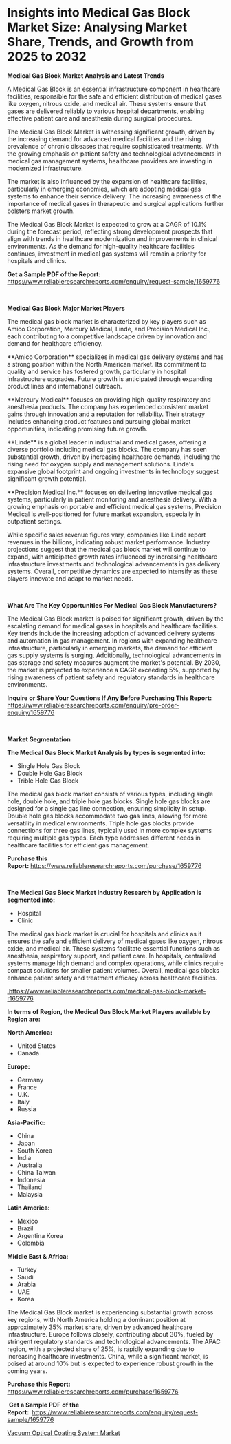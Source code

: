 <p><h1>Insights into Medical Gas Block Market Size: Analysing Market Share, Trends, and Growth from 2025 to 2032</h1></p><p><strong>Medical Gas Block Market Analysis and Latest Trends</strong></p>
<p><p>A Medical Gas Block is an essential infrastructure component in healthcare facilities, responsible for the safe and efficient distribution of medical gases like oxygen, nitrous oxide, and medical air. These systems ensure that gases are delivered reliably to various hospital departments, enabling effective patient care and anesthesia during surgical procedures.</p><p>The Medical Gas Block Market is witnessing significant growth, driven by the increasing demand for advanced medical facilities and the rising prevalence of chronic diseases that require sophisticated treatments. With the growing emphasis on patient safety and technological advancements in medical gas management systems, healthcare providers are investing in modernized infrastructure.</p><p>The market is also influenced by the expansion of healthcare facilities, particularly in emerging economies, which are adopting medical gas systems to enhance their service delivery. The increasing awareness of the importance of medical gases in therapeutic and surgical applications further bolsters market growth. </p><p>The Medical Gas Block Market is expected to grow at a CAGR of 10.1% during the forecast period, reflecting strong development prospects that align with trends in healthcare modernization and improvements in clinical environments. As the demand for high-quality healthcare facilities continues, investment in medical gas systems will remain a priority for hospitals and clinics.</p></p>
<p><strong>Get a Sample PDF of the Report:&nbsp;</strong> <a href="https://www.reliableresearchreports.com/enquiry/request-sample/1659776?utm_campaign=1720&utm_medium=2&utm_source=Github&utm_content=ia&utm_term=23032025&utm_id=medical-gas-block">https://www.reliableresearchreports.com/enquiry/request-sample/1659776</a></p>
<p>&nbsp;</p>
<p><strong>Medical Gas Block Major Market Players</strong></p>
<p><p>The medical gas block market is characterized by key players such as Amico Corporation, Mercury Medical, Linde, and Precision Medical Inc., each contributing to a competitive landscape driven by innovation and demand for healthcare efficiency.</p><p>**Amico Corporation** specializes in medical gas delivery systems and has a strong position within the North American market. Its commitment to quality and service has fostered growth, particularly in hospital infrastructure upgrades. Future growth is anticipated through expanding product lines and international outreach.</p><p>**Mercury Medical** focuses on providing high-quality respiratory and anesthesia products. The company has experienced consistent market gains through innovation and a reputation for reliability. Their strategy includes enhancing product features and pursuing global market opportunities, indicating promising future growth.</p><p>**Linde** is a global leader in industrial and medical gases, offering a diverse portfolio including medical gas blocks. The company has seen substantial growth, driven by increasing healthcare demands, including the rising need for oxygen supply and management solutions. Linde's expansive global footprint and ongoing investments in technology suggest significant growth potential.</p><p>**Precision Medical Inc.** focuses on delivering innovative medical gas systems, particularly in patient monitoring and anesthesia delivery. With a growing emphasis on portable and efficient medical gas systems, Precision Medical is well-positioned for future market expansion, especially in outpatient settings.</p><p>While specific sales revenue figures vary, companies like Linde report revenues in the billions, indicating robust market performance. Industry projections suggest that the medical gas block market will continue to expand, with anticipated growth rates influenced by increasing healthcare infrastructure investments and technological advancements in gas delivery systems. Overall, competitive dynamics are expected to intensify as these players innovate and adapt to market needs.</p></p>
<p>&nbsp;</p>
<p><strong>What Are The Key Opportunities For Medical Gas Block Manufacturers?</strong></p>
<p><p>The Medical Gas Block market is poised for significant growth, driven by the escalating demand for medical gases in hospitals and healthcare facilities. Key trends include the increasing adoption of advanced delivery systems and automation in gas management. In regions with expanding healthcare infrastructure, particularly in emerging markets, the demand for efficient gas supply systems is surging. Additionally, technological advancements in gas storage and safety measures augment the market's potential. By 2030, the market is projected to experience a CAGR exceeding 5%, supported by rising awareness of patient safety and regulatory standards in healthcare environments.</p></p>
<p><strong>Inquire or Share Your Questions If Any Before Purchasing This Report:</strong> <a href="https://www.reliableresearchreports.com/enquiry/pre-order-enquiry/1659776?utm_campaign=1720&utm_medium=2&utm_source=Github&utm_content=ia&utm_term=23032025&utm_id=medical-gas-block">https://www.reliableresearchreports.com/enquiry/pre-order-enquiry/1659776</a></p>
<p>&nbsp;</p>
<p><strong>Market Segmentation</strong></p>
<p><strong>The Medical Gas Block Market Analysis by types is segmented into:</strong></p>
<p><ul><li>Single Hole Gas Block</li><li>Double Hole Gas Block</li><li>Trible Hole Gas Block</li></ul></p>
<p><p>The medical gas block market consists of various types, including single hole, double hole, and triple hole gas blocks. Single hole gas blocks are designed for a single gas line connection, ensuring simplicity in setup. Double hole gas blocks accommodate two gas lines, allowing for more versatility in medical environments. Triple hole gas blocks provide connections for three gas lines, typically used in more complex systems requiring multiple gas types. Each type addresses different needs in healthcare facilities for efficient gas management.</p></p>
<p><strong>Purchase this Report:&nbsp;</strong><a href="https://www.reliableresearchreports.com/purchase/1659776?utm_campaign=1720&utm_medium=2&utm_source=Github&utm_content=ia&utm_term=23032025&utm_id=medical-gas-block">https://www.reliableresearchreports.com/purchase/1659776</a></p>
<p>&nbsp;</p>
<p><strong>The Medical Gas Block Market Industry Research by Application is segmented into:</strong></p>
<p><ul><li>Hospital</li><li>Clinic</li></ul></p>
<p><p>The medical gas block market is crucial for hospitals and clinics as it ensures the safe and efficient delivery of medical gases like oxygen, nitrous oxide, and medical air. These systems facilitate essential functions such as anesthesia, respiratory support, and patient care. In hospitals, centralized systems manage high demand and complex operations, while clinics require compact solutions for smaller patient volumes. Overall, medical gas blocks enhance patient safety and treatment efficacy across healthcare facilities.</p></p>
<p><a href="https://www.reliableresearchreports.com/medical-gas-block-market-r1659776?utm_campaign=1720&utm_medium=2&utm_source=Github&utm_content=ia&utm_term=23032025&utm_id=medical-gas-block">&nbsp;https://www.reliableresearchreports.com/medical-gas-block-market-r1659776</a></p>
<p><strong>In terms of Region, the Medical Gas Block Market Players available by Region are:</strong></p>
<p>
    <p> <strong> North America: </strong>
        <ul>
            <li>United States</li>
            <li>Canada</li>
        </ul>
        </p> 
    <p> <strong> Europe: </strong>
        <ul>
            <li>Germany</li>
            <li>France</li>
            <li>U.K.</li>
            <li>Italy</li>
            <li>Russia</li>
        </ul>
        </p> 
    <p> <strong> Asia-Pacific: </strong>
        <ul>
            <li>China</li>
            <li>Japan</li>
            <li>South Korea</li>
            <li>India</li>
            <li>Australia</li>
            <li>China Taiwan</li>
            <li>Indonesia</li>
            <li>Thailand</li>
            <li>Malaysia</li>
        </ul>
        </p> 
    <p> <strong> Latin America: </strong>
        <ul>
            <li>Mexico</li>
            <li>Brazil</li>
            <li>Argentina Korea</li>
            <li>Colombia</li>
        </ul>
        </p> 
    <p> <strong> Middle East & Africa: </strong>
        <ul>
            <li>Turkey</li>
            <li>Saudi</li>
            <li>Arabia</li>
            <li>UAE</li>
            <li>Korea</li>
        </ul>
    </p>
    </p>
<p><p>The Medical Gas Block market is experiencing substantial growth across key regions, with North America holding a dominant position at approximately 35% market share, driven by advanced healthcare infrastructure. Europe follows closely, contributing about 30%, fueled by stringent regulatory standards and technological advancements. The APAC region, with a projected share of 25%, is rapidly expanding due to increasing healthcare investments. China, while a significant market, is poised at around 10% but is expected to experience robust growth in the coming years.</p></p>
<p><strong>Purchase this Report: </strong><a href="https://www.reliableresearchreports.com/purchase/1659776?utm_campaign=1720&utm_medium=2&utm_source=Github&utm_content=ia&utm_term=23032025&utm_id=medical-gas-block">https://www.reliableresearchreports.com/purchase/1659776</a></p>
<p>&nbsp;<strong>Get a Sample PDF of the Report:&nbsp;&nbsp;</strong><a href="https://www.reliableresearchreports.com/enquiry/request-sample/1659776?utm_campaign=1720&utm_medium=2&utm_source=Github&utm_content=ia&utm_term=23032025&utm_id=medical-gas-block">https://www.reliableresearchreports.com/enquiry/request-sample/1659776</a></p>
<p><strong></strong></p>
<p><p><a href="https://github.com/catlowdarcys/Market-Research-Report-List-1/blob/main/vacuum-optical-coating-system-market.md?utm_campaign=1720&utm_medium=2&utm_source=Github&utm_content=ia&utm_term=23032025&utm_id=medical-gas-block">Vacuum Optical Coating System Market</a></p></p>